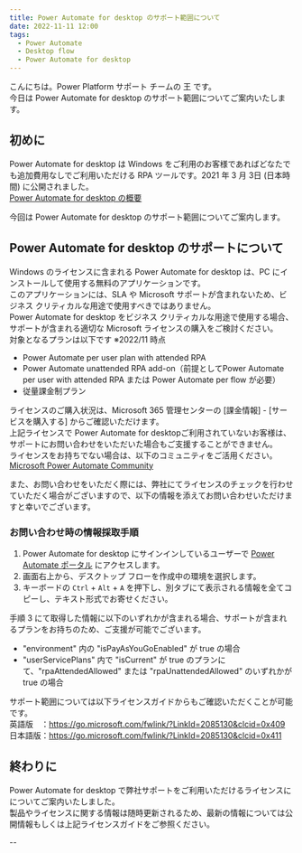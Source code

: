 ```yaml
---
title: Power Automate for desktop のサポート範囲について
date: 2022-11-11 12:00
tags:
  - Power Automate
  - Desktop flow
  - Power Automate for desktop
---
```


こんにちは。Power Platform サポート チームの 王 です。  
今日は Power Automate for desktop のサポート範囲についてご案内いたします。  

<!-- more -->

## 初めに

Power Automate for desktop は Windows をご利用のお客様であればどなたでも追加費用なしでご利用いただける RPA ツールです。2021 年 3 月 3日 (日本時間) に公開されました。  
[Power Automate for desktop の概要](https://learn.microsoft.com/ja-jp/power-automate/desktop-flows/introduction)  

今回は Power Automate for desktop のサポート範囲についてご案内します。  

## Power Automate for desktop のサポートについて

Windows のライセンスに含まれる Power Automate for desktop は、PC にインストールして使用する無料のアプリケーションです。  
このアプリケーションには、SLA や Microsoft サポートが含まれないため、ビジネス クリティカルな用途で使用すべきではありません。  
Power Automate for desktop をビジネス クリティカルな用途で使用する場合、サポートが含まれる適切な Microsoft ライセンスの購入をご検討ください。  
対象となるプランは以下です ※2022/11 時点  
- Power Automate per user plan with attended RPA  
- Power Automate unattended RPA add-on（前提としてPower Automate per user with attended RPA または Power Automate per flow が必要）  
- 従量課金制プラン

ライセンスのご購入状況は、Microsoft 365 管理センターの [課金情報] - [サービスを購入する] からご確認いただけます。  
上記ライセンスで Power Automate for desktopご利用されていないお客様は、サポートにお問い合わせをいただいた場合もご支援することができません。  
ライセンスをお持ちでない場合は、以下のコミュニティをご活用ください。  
[Microsoft Power Automate Community](https://powerusers.microsoft.com/t5/Microsoft-Power-Automate/ct-p/MPACommunity)

また、お問い合わせをいただく際には、弊社にてライセンスのチェックを行わせていただく場合がございますので、以下の情報を添えてお問い合わせいただけますと幸いでございます。

### お問い合わせ時の情報採取手順
1. Power Automate for desktop にサインインしているユーザーで [Power Automate ポータル](https://make.powerautomate.com/) にアクセスします。
2. 画面右上から、デスクトップ フローを作成中の環境を選択します。
3. キーボードの `Ctrl` + `Alt` + `A` を押下し、別タブにて表示される情報を全てコピーし、テキスト形式でお寄せください。

手順 3 にて取得した情報に以下のいずれかが含まれる場合、サポートが含まれるプランをお持ちのため、ご支援が可能でございます。
- "environment" 内の "isPayAsYouGoEnabled" が true の場合
- "userServicePlans" 内で "isCurrent" が true のプランにて、"rpaAttendedAllowed" または "rpaUnattendedAllowed" のいずれかが true の場合

サポート範囲については以下ライセンスガイドからもご確認いただくことが可能です。  
英語版　：https://go.microsoft.com/fwlink/?LinkId=2085130&clcid=0x409  
日本語版：https://go.microsoft.com/fwlink/?LinkId=2085130&clcid=0x411  

## 終わりに

Power Automate for desktop で弊社サポートをご利用いただけるライセンスにについてご案内いたしました。  
製品やライセンスに関する情報は随時更新されるため、最新の情報については公開情報もしくは上記ライセンスガイドをご参照ください。  

--

